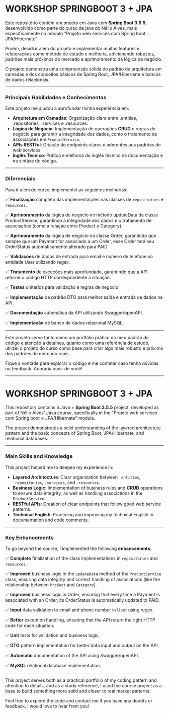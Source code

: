 # WORKSHOP SPRINGBOOT 3 + JPA

Este repositório contém um projeto em Java com **Spring Boot 3.5.5**, desenvolvido como parte do curso de java do Nélio Alves, mais especificamente no módulo "Projeto web services com Spring boot + JPA/Hibernate" 

Porém, decidi ir além do projeto e implementar muitas features e refatorações como método de estudo e melhoria, adicionando robustez, padrões mais próximos do mercado e aprimoramento da lógica de negócio.

O projeto demonstra uma compreensão sólida do padrão de arquitetura em camadas e dos conceitos básicos de Spring Boot, JPA/Hibernate e bancos de dados relacionais.

---

### Principais Habilidades e Conhecimentos

Este projeto me ajudou a aprofundar minha experiência em:

* **Arquitetura em Camadas**: Organização clara entre .entities, .repositories, .services e .resources.
* **Lógica de Negócio**: Implementação de operações **CRUD** e regras de negócio para garantir a integridade dos dados, como o tratamento de associações em `ProductService`.
* **APIs RESTful**: Criação de endpoints claros e aderentes aos padrões de web services.
* **Inglês Técnico**: Prática e melhoria do inglês técnico na documentação e na sintáxe do código.

---

### Diferenciais

Para ir além do curso, implementei as seguintes melhorias:

✅ **Finalização** completa das implementações nas classes de `repositories` e `resources`.

✅ **Aprimoramento** da lógica de negócio no método updateData da classe ProductService, garantindo a integridade dos dados e o tratamento de associações (como a relação entre Product e Category).

✅ **Aprimoramento** da lógica de negócio na classe Order, garantindo que sempre que um Payment for associado a um Order, esse Order terá seu OrderStatus automaticamente alterado para PAID.

✅ **Validações** de dados de entrada para email e número de telefone na entidade User utilizando regex.

✅ **Tratamento** de exceções mais aprofundado, garantindo que a API retorne o código HTTP correspondente a situação.

✅ **Testes** unitários para validação e regras de negócio

✅ **Implementação** de padrão DTO para melhor saída e entrada de dados na API.

✅ **Documentação** automática da API utilizando Swagger/openAPI.

✅ **Implementação** de banco de dados relacional MySQL.


---

Este projeto serve tanto como um portfólio prático do meu padrão de código e atenção a detalhes, quanto como uma referência de estudo, utilizei o projeto do curso como base para criar algo mais robusto e próximo dos padrões de mercado reais.

Fique à vontade para explorar o código e me contatar caso tenha dúvidas ou feedback. Adoraria ouvir de você!

***

# WORKSHOP SPRINGBOOT 3 + JPA

This repository contains a Java + **Spring Boot 3.5.5** project, developed as part of Nélio Alves' Java course, specifically in the "Projeto web services com Spring boot + JPA/Hibernate" module.

The project demonstrates a solid understanding of the layered architecture pattern and the basic concepts of Spring Boot, JPA/Hibernate, and relational databases.

---

### Main Skills and Knowledge

This project helped me to deepen my experience in:

* **Layered Architecture**: Clear organization between `.entities`, `.repositories`, `.services`, and `.resources`.
* **Business Logic**: Implementation of business rules and **CRUD** operations to ensure data integrity, as well as handling associations in the `ProductService`.
* **RESTful APIs**: Creation of clear endpoints that follow good web service patterns.
* **Technical English**: Practicing and improving my technical English in documentation and code comments.

---

### Key Enhancements

To go beyond the course, I implemented the following **enhancements**:

✅ **Complete** finalization of the class implementations in `repositories` and `resources`.

✅ **Improved** business logic in the `updateData` method of the `ProductService` class, ensuring data integrity and correct handling of associations (like the relationship between `Product` and `Category`).

✅ **Improved** business logic in Order, ensuring that every time a Payment is associated with an Order, its OrderStatus is automatically updated to PAID.

✅ **Input** data validation to email and phone number in User using regex.

✅ **Better** exception handling, ensuring that the API return the right HTTP code for each situation.

✅ **Unit** tests for validation and business logic.

✅ **DTO** pattern implementation for better data input and output on the API.

✅ **Automatic** documentation of the API using Swagger/openAPI.

✅ **MySQL** relational database implementation.


---

This project serves both as a practical portfolio of my coding pattern and attention to details, and as a study reference, I used the course project as a base to build something more solid and closer to real market patterns.

Feel free to explore the code and contact me if you have any doubts or feedback. I would love to hear from you!

